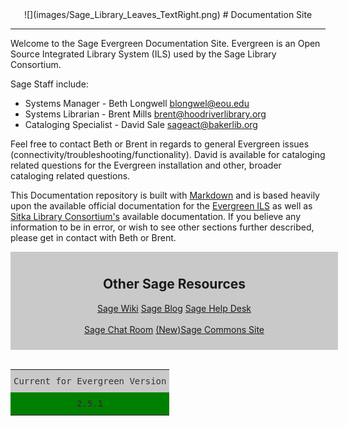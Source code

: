 <center>
![](images/Sage_Library_Leaves_TextRight.png)
# Documentation Site
</center>
<hr size=2>

Welcome to the Sage Evergreen Documentation Site. Evergreen is an Open Source Integrated Library System (ILS) used by the Sage Library Consortium.

Sage Staff include:

- Systems Manager - Beth Longwell <blongwel@eou.edu>
- Systems Librarian - Brent Mills <brent@hoodriverlibrary.org>
- Cataloging Specialist - David Sale <sageact@bakerlib.org>

Feel free to contact Beth or Brent in regards to general Evergreen issues (connectivity/troubleshooting/functionality). David is available for cataloging related questions for the Evergreen installation and other, broader cataloging related questions.

This Documentation repository is built with [Markdown](http://daringfireball.net/projects/markdown/) and is based heavily upon the available official documentation for the [Evergreen ILS](http://docs.evergreen-ils.org/) as well as [Sitka Library Consortium's](http://docs.sitka.bclibraries.ca/Sitka/current/html/) available documentation. If you believe any information to be in error, or wish to see other sections further described, please get in contact with Beth or Brent.

<div align="center">
<div style="background-color: #c9c9c9; padding: 10px; width: 100%;">
<h2>Other Sage Resources</h2>
<p>
  <a class="btn btn-primary btn-md" href="http://sagelibraries.wikispaces.com/">Sage Wiki</a>
  <a class="btn btn-primary btn-md" href="http://sageonevergreen.wordpress.com">Sage Blog</a>
  <a class="btn btn-primary btn-md" href="http://sagesupport.eou.edu">Sage Help Desk</a>
</br>
</br>
  <a class="btn btn-primary btn-md" href="http://irc.lc/foonetic/sagelibraries">Sage Chat Room</a>
  <a class="btn btn-primary btn-md" href="http://sagelib.org/>">(New)Sage Commons Site</a>
</p>
</div>
</br>

<div align="center">
	<style type="text/css">
	.tg  {border-collapse:collapse;border-spacing:0;border-color:#ccc;border:none;}
	.tg td{font-family:"Roboto Slab", sans-serif;font-size:14px;padding:10px 5px;border-style:solid;border-width:0px;overflow:hidden;word-break:normal;border-color:#ccc;color:#333;background-color:#fff;}
	.tg th{font-family:"Roboto Slab", sans-serif;font-size:14px;font-weight:normal;padding:10px 5px;border-style:solid;border-width:0px;overflow:hidden;word-break:normal;border-color:#ccc;color:#333;background-color:#f0f0f0;}
	.tg .tg-klnp{font-weight:bold;font-family:"Roboto Slab", Monaco, monospace !important;;background-color:#008000;text-align:center}
	.tg .tg-cazm{font-family:"Roboto Slab", Monaco, monospace !important;;background-color:#c9c9c9;text-align:center}
	</style>
	<table class="tg">
	  <tr>
	    <th class="tg-cazm">Current for Evergreen Version</th>
	  </tr>
	  <tr>
	    <td class="tg-klnp">2.5.1</td>
	  </tr>
	</table>
</div>
<!--
<div class="jumbotron">
	<center>
  <h2>Other Sage Resources</h2>
  <p><a class="btn btn-primary btn-md" href="http://sagelibraries.wikispaces.com/">Sage Wiki</a>
	  <a class="btn btn-primary btn-md" href="http://sageonevergreen.wordpress.com">Sage Blog</a>
  		<a class="btn btn-primary btn-md" href="http://sagesupport.eou.edu">Sage Help Desk</a></p>
  </center>
</div>
-->

